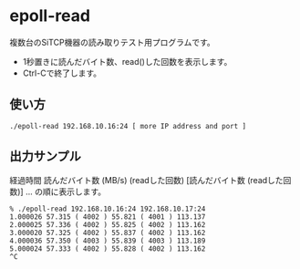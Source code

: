 # epoll-read

複数台のSiTCP機器の読み取りテスト用プログラムです。

- 1秒置きに読んだバイト数、read()した回数を表示します。
- Ctrl-Cで終了します。

## 使い方

    ./epoll-read 192.168.10.16:24 [ more IP address and port ]

## 出力サンプル

経過時間 読んだバイト数 (MB/s) (readした回数) [読んだバイト数 (readした回数)] ...
の順に表示します。

```
% ./epoll-read 192.168.10.16:24 192.168.10.17:24
1.000026 57.315 ( 4002 ) 55.821 ( 4001 ) 113.137
2.000025 57.336 ( 4002 ) 55.825 ( 4002 ) 113.162
3.000020 57.325 ( 4002 ) 55.837 ( 4002 ) 113.162
4.000036 57.350 ( 4003 ) 55.839 ( 4003 ) 113.189
5.000024 57.333 ( 4002 ) 55.828 ( 4002 ) 113.162
^C
```

